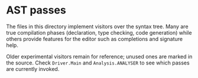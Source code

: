 # AST passes

The files in this directory implement visitors over the syntax tree.  Many are
true compilation phases (declaration, type checking, code generation) while
others provide features for the editor such as completions and signature help.

Older experimental visitors remain for reference; unused ones are marked in the
source.  Check `Driver.Main` and `Analysis.ANALYSER` to see which passes are
currently invoked.

